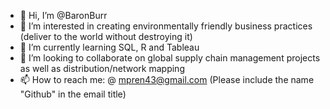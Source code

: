 - 👋 Hi, I’m @BaronBurr
- 👀 I’m interested in creating environmentally friendly business practices (deliver to the world without destroying it) 
- 🌱 I’m currently learning SQL, R and Tableau 
- 💞️ I’m looking to collaborate on global supply chain management projects as well as distribution/network mapping 
- 📫 How to reach me: @ mpren43@gmail.com (Please include the name "Github" in the email title)

<!---
BaronBurr/BaronBurr is a ✨ special ✨ repository because its `README.md` (this file) appears on your GitHub profile.
You can click the Preview link to take a look at your changes.
--->
